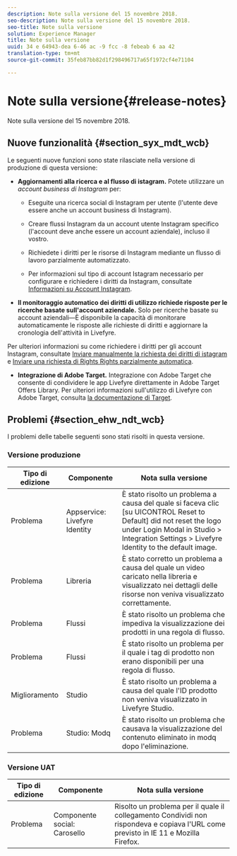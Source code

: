 ```yaml
---
description: Note sulla versione del 15 novembre 2018.
seo-description: Note sulla versione del 15 novembre 2018.
seo-title: Note sulla versione
solution: Experience Manager
title: Note sulla versione
uuid: 34 e 64943-dea 6-46 ac -9 fcc -8 febeab 6 aa 42
translation-type: tm+mt
source-git-commit: 35feb87bb82d1f298496717a65f1972cf4e71104

---
```



# Note sulla versione{#release-notes}

Note sulla versione del 15 novembre 2018.

## Nuove funzionalità {#section_syx_mdt_wcb}

Le seguenti nuove funzioni sono state rilasciate nella versione di produzione di questa versione:

* **Aggiornamenti alla ricerca e al flusso di istagram.** Potete utilizzare un *account business di Instagram* per:

   * Eseguite una ricerca social di Instagram per utente (l&#39;utente deve essere anche un account business di Instagram).

   * Creare flussi Instagram da un account utente Instagram specifico (l&#39;account deve anche essere un account aziendale), incluso il vostro.

   * Richiedete i diritti per le risorse di Instagram mediante un flusso di lavoro parzialmente automatizzato.

   * Per informazioni sul tipo di account Istagram necessario per configurare e richiedere i diritti da Instagram, consultate [Informazioni su Account Instagram](/help/using/c-users-creating-accounts-with-studio-access/t-configure-social-accout-instagram/c-about-instagram-accounts.md).

* **Il monitoraggio automatico dei diritti di utilizzo richiede risposte per le ricerche basate sull&#39;account aziendale.** Solo per ricerche basate su account aziendali—È disponibile la capacità di monitorare automaticamente le risposte alle richieste di diritti e aggiornare la cronologia dell&#39;attività in Livefyre.

Per ulteriori informazioni su come richiedere i diritti per gli account Instagram, consultate [Inviare manualmente la richiesta dei diritti di istagram](/help/using/c-how-requesting-rights-works/c-send-instagram-manual-rights-request.md) e [Inviare una richiesta di Rights Rights parzialmente automatica](/help/using/c-how-requesting-rights-works/c-send-an-instagram-rights-request-from-the-library.md).

* **Integrazione di Adobe Target.** Integrazione con Adobe Target che consente di condividere le app Livefyre direttamente in Adobe Target Offers Library. Per ulteriori informazioni sull&#39;utilizzo di Livefyre con Adobe Target, consulta [la documentazione di Target](https://marketing.adobe.com/resources/help/en_US/livefyre/livefyre-target.html).

## Problemi {#section_ehw_ndt_wcb}

I problemi delle tabelle seguenti sono stati risolti in questa versione.

### Versione produzione

| Tipo di edizione | Componente | Nota sulla versione |
|--- |--- |--- |
| Problema | Appservice: Livefyre Identity | È stato risolto un problema a causa del quale si faceva clic [su UICONTROL Reset to Default] did not reset the logo under Login Modal in Studio &gt; Integration Settings &gt; Livefyre Identity to the default image. |
| Problema | Libreria | È stato corretto un problema a causa del quale un video caricato nella libreria e visualizzato nei dettagli delle risorse non veniva visualizzato correttamente. |
| Problema | Flussi | È stato risolto un problema che impediva la visualizzazione dei prodotti in una regola di flusso. |
| Problema | Flussi | È stato risolto un problema per il quale i tag di prodotto non erano disponibili per una regola di flusso. |
| Miglioramento | Studio | È stato risolto un problema a causa del quale l&#39;ID prodotto non veniva visualizzato in Livefyre Studio. |
| Problema | Studio: Modq | È stato risolto un problema che causava la visualizzazione del contenuto eliminato in modq dopo l&#39;eliminazione. |

### Versione UAT

| **Tipo di edizione** | **Componente** | **Nota sulla versione** |
|---|---|---|
| Problema | Componente social: Carosello | Risolto un problema per il quale il collegamento Condividi non rispondeva e copiava l&#39;URL come previsto in IE 11 e Mozilla Firefox. |